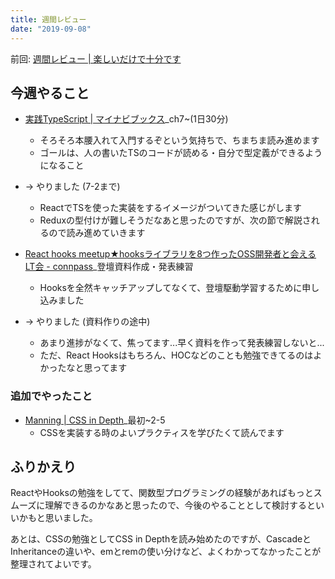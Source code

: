 ```yaml
---
title: 週間レビュー
date: "2019-09-08"
---
```


前回: [週間レビュー | 楽しいだけで十分です](https://yinm.info/20190901/)

## 今週やること

- [実践TypeScript | マイナビブックス](https://book.mynavi.jp/ec/products/detail/id=104703)_ch7~(1日30分)
  - そろそろ本腰入れて入門するぞという気持ちで、ちまちま読み進めます
  - ゴールは、人の書いたTSのコードが読める・自分で型定義ができるようになること
- -> やりました (7-2まで)
  - ReactでTSを使った実装をするイメージがついてきた感じがします
  - Reduxの型付けが難しそうだなあと思ったのですが、次の節で解説されるので読み進めていきます

- [React hooks meetup★hooksライブラリを8つ作ったOSS開発者と会える LT会 - connpass](https://ebisu-js.connpass.com/event/143373/)_登壇資料作成・発表練習
  - Hooksを全然キャッチアップしてなくて、登壇駆動学習するために申し込みました
- -> やりました (資料作りの途中)
  - あまり進捗がなくて、焦ってます...早く資料を作って発表練習しないと...
  - ただ、React Hooksはもちろん、HOCなどのことも勉強できてるのはよかったなと思ってます

### 追加でやったこと
- [Manning | CSS in Depth](https://www.manning.com/books/css-in-depth)_最初~2-5
  - CSSを実装する時のよいプラクティスを学びたくて読んでます

## ふりかえり
ReactやHooksの勉強をしてて、関数型プログラミングの経験があればもっとスムーズに理解できるのかなあと思ったので、今後のやることとして検討するといいかもと思いました。

あとは、CSSの勉強としてCSS in Depthを読み始めたのですが、CascadeとInheritanceの違いや、emとremの使い分けなど、よくわかってなかったことが整理されてよいです。
